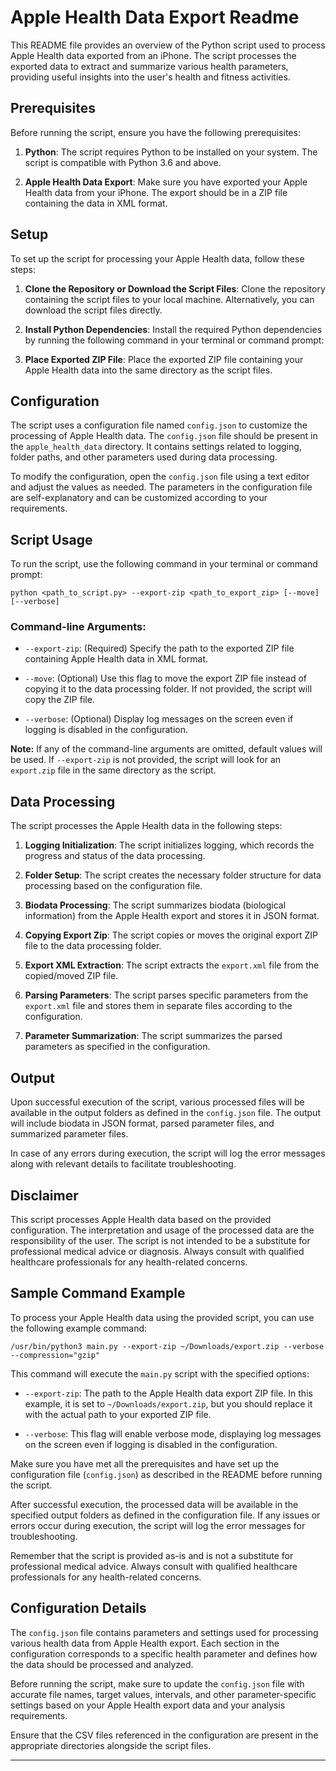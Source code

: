 # Apple Health Data Export Readme

This README file provides an overview of the Python script used to process Apple Health data exported from an iPhone. The script processes the exported data to extract and summarize various health parameters, providing useful insights into the user's health and fitness activities.

## Prerequisites

Before running the script, ensure you have the following prerequisites:

1. **Python**: The script requires Python to be installed on your system. The script is compatible with Python 3.6 and above.

2. **Apple Health Data Export**: Make sure you have exported your Apple Health data from your iPhone. The export should be in a ZIP file containing the data in XML format.

## Setup

To set up the script for processing your Apple Health data, follow these steps:

1. **Clone the Repository or Download the Script Files**: Clone the repository containing the script files to your local machine. Alternatively, you can download the script files directly.

2. **Install Python Dependencies**: Install the required Python dependencies by running the following command in your terminal or command prompt:

3. **Place Exported ZIP File**: Place the exported ZIP file containing your Apple Health data into the same directory as the script files.

## Configuration

The script uses a configuration file named `config.json` to customize the processing of Apple Health data. The `config.json` file should be present in the `apple_health_data` directory. It contains settings related to logging, folder paths, and other parameters used during data processing.

To modify the configuration, open the `config.json` file using a text editor and adjust the values as needed. The parameters in the configuration file are self-explanatory and can be customized according to your requirements.

## Script Usage

To run the script, use the following command in your terminal or command prompt:

```
python <path_to_script.py> --export-zip <path_to_export_zip> [--move] [--verbose]
```

### Command-line Arguments:

- `--export-zip`: (Required) Specify the path to the exported ZIP file containing Apple Health data in XML format.

- `--move`: (Optional) Use this flag to move the export ZIP file instead of copying it to the data processing folder. If not provided, the script will copy the ZIP file.

- `--verbose`: (Optional) Display log messages on the screen even if logging is disabled in the configuration.

**Note:** If any of the command-line arguments are omitted, default values will be used. If `--export-zip` is not provided, the script will look for an `export.zip` file in the same directory as the script.

## Data Processing

The script processes the Apple Health data in the following steps:

1. **Logging Initialization**: The script initializes logging, which records the progress and status of the data processing.

2. **Folder Setup**: The script creates the necessary folder structure for data processing based on the configuration file.

3. **Biodata Processing**: The script summarizes biodata (biological information) from the Apple Health export and stores it in JSON format.

4. **Copying Export Zip**: The script copies or moves the original export ZIP file to the data processing folder.

5. **Export XML Extraction**: The script extracts the `export.xml` file from the copied/moved ZIP file.

6. **Parsing Parameters**: The script parses specific parameters from the `export.xml` file and stores them in separate files according to the configuration.

7. **Parameter Summarization**: The script summarizes the parsed parameters as specified in the configuration.

## Output

Upon successful execution of the script, various processed files will be available in the output folders as defined in the `config.json` file. The output will include biodata in JSON format, parsed parameter files, and summarized parameter files.

In case of any errors during execution, the script will log the error messages along with relevant details to facilitate troubleshooting.

## Disclaimer

This script processes Apple Health data based on the provided configuration. The interpretation and usage of the processed data are the responsibility of the user. The script is not intended to be a substitute for professional medical advice or diagnosis. Always consult with qualified healthcare professionals for any health-related concerns.

## Sample Command Example

To process your Apple Health data using the provided script, you can use the following example command:

```
/usr/bin/python3 main.py --export-zip ~/Downloads/export.zip --verbose --compression="gzip"
```

This command will execute the `main.py` script with the specified options:

- `--export-zip`: The path to the Apple Health data export ZIP file. In this example, it is set to `~/Downloads/export.zip`, but you should replace it with the actual path to your exported ZIP file.

- `--verbose`: This flag will enable verbose mode, displaying log messages on the screen even if logging is disabled in the configuration.

Make sure you have met all the prerequisites and have set up the configuration file (`config.json`) as described in the README before running the script.

After successful execution, the processed data will be available in the specified output folders as defined in the configuration file. If any issues or errors occur during execution, the script will log the error messages for troubleshooting.

Remember that the script is provided as-is and is not a substitute for professional medical advice. Always consult with qualified healthcare professionals for any health-related concerns.

## Configuration Details

The `config.json` file contains parameters and settings used for processing various health data from Apple Health export. Each section in the configuration corresponds to a specific health parameter and defines how the data should be processed and analyzed.

Before running the script, make sure to update the `config.json` file with accurate file names, target values, intervals, and other parameter-specific settings based on your Apple Health export data and your analysis requirements.

Ensure that the CSV files referenced in the configuration are present in the appropriate directories alongside the script files.

---
